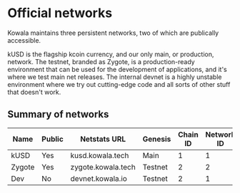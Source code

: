 # Official networks

Kowala maintains three persistent networks, two of which are publically
accessible.

kUSD is the flagship kcoin currency, and our only main, or production, network.
The testnet, branded as Zygote, is a production-ready environment that can be
used for the development of applications, and it's where we test main net
releases. The internal devnet is a highly unstable environment where we try out
cutting-edge code and all sorts of other stuff that doesn't work.

## Summary of networks

|  Name  | Public |    Netstats URL    | Genesis | Chain ID | Network ID |
|--------|--------|--------------------|---------|----------|------------|
| kUSD   | Yes    | kusd.kowala.tech   | Main    |        1 |          1 |
| Zygote | Yes    | zygote.kowala.tech | Testnet |        2 |          2 |
| Dev    | No     | devnet.kowala.io   | Testnet |        2 |          1 |

